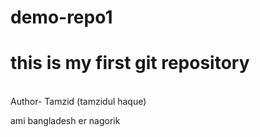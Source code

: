 # demo-repo1


<h1>this is my first git repository </h1> <br>
Author- Tamzid (tamzidul haque) <br>

<title> This a new title </title>
<p> ami bangladesh er nagorik </p>